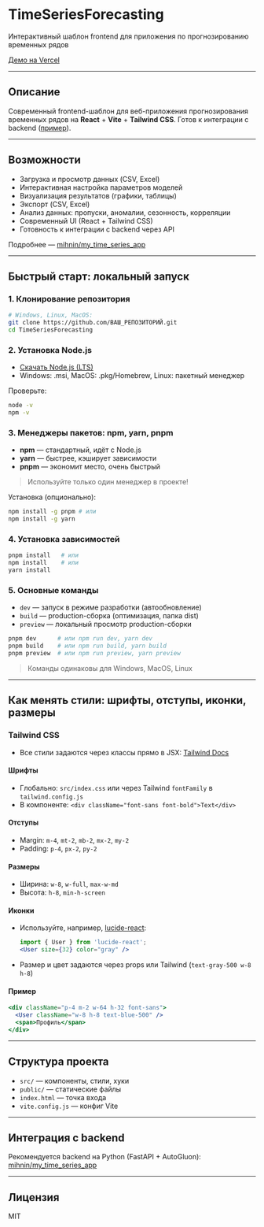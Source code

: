 # TimeSeriesForecasting

Интерактивный шаблон frontend для приложения по прогнозированию временных рядов

[Демо на Vercel](https://time-series-forecasting-sooty.vercel.app/)

---

## Описание

Современный frontend-шаблон для веб-приложения прогнозирования временных рядов на **React** + **Vite** + **Tailwind CSS**. Готов к интеграции с backend ([пример](https://github.com/mihnin/my_time_series_app)).

---

## Возможности
- Загрузка и просмотр данных (CSV, Excel)
- Интерактивная настройка параметров моделей
- Визуализация результатов (графики, таблицы)
- Экспорт (CSV, Excel)
- Анализ данных: пропуски, аномалии, сезонность, корреляции
- Современный UI (React + Tailwind CSS)
- Готовность к интеграции с backend через API

Подробнее — [mihnin/my_time_series_app](https://github.com/mihnin/my_time_series_app)

---

## Быстрый старт: локальный запуск

### 1. Клонирование репозитория
```bash
# Windows, Linux, MacOS:
git clone https://github.com/ВАШ_РЕПОЗИТОРИЙ.git
cd TimeSeriesForecasting
```

### 2. Установка Node.js
- [Скачать Node.js (LTS)](https://nodejs.org/)
- Windows: .msi, MacOS: .pkg/Homebrew, Linux: пакетный менеджер

Проверьте:
```bash
node -v
npm -v
```

### 3. Менеджеры пакетов: npm, yarn, pnpm
- **npm** — стандартный, идёт с Node.js
- **yarn** — быстрее, кэширует зависимости
- **pnpm** — экономит место, очень быстрый

> Используйте только один менеджер в проекте!

Установка (опционально):
```bash
npm install -g pnpm # или
npm install -g yarn
```

### 4. Установка зависимостей
```bash
pnpm install   # или
npm install    # или
yarn install
```

### 5. Основные команды
- `dev` — запуск в режиме разработки (автообновление)
- `build` — production-сборка (оптимизация, папка dist)
- `preview` — локальный просмотр production-сборки

```bash
pnpm dev      # или npm run dev, yarn dev
pnpm build    # или npm run build, yarn build
pnpm preview  # или npm run preview, yarn preview
```

> Команды одинаковы для Windows, MacOS, Linux

---

## Как менять стили: шрифты, отступы, иконки, размеры

### Tailwind CSS
- Все стили задаются через классы прямо в JSX: [Tailwind Docs](https://tailwindcss.com/docs/utility-first)

#### Шрифты
- Глобально: `src/index.css` или через Tailwind `fontFamily` в `tailwind.config.js`
- В компоненте: `<div className="font-sans font-bold">Text</div>`

#### Отступы
- Margin: `m-4`, `mt-2`, `mb-2`, `mx-2`, `my-2`
- Padding: `p-4`, `px-2`, `py-2`

#### Размеры
- Ширина: `w-8`, `w-full`, `max-w-md`
- Высота: `h-8`, `min-h-screen`

#### Иконки
- Используйте, например, [lucide-react](https://lucide.dev/icons/):
  ```jsx
  import { User } from 'lucide-react';
  <User size={32} color="gray" />
  ```
- Размер и цвет задаются через props или Tailwind (`text-gray-500 w-8 h-8`)

#### Пример
```jsx
<div className="p-4 m-2 w-64 h-32 font-sans">
  <User className="w-8 h-8 text-blue-500" />
  <span>Профиль</span>
</div>
```

---

## Структура проекта
- `src/` — компоненты, стили, хуки
- `public/` — статические файлы
- `index.html` — точка входа
- `vite.config.js` — конфиг Vite

---

## Интеграция с backend
Рекомендуется backend на Python (FastAPI + AutoGluon): [mihnin/my_time_series_app](https://github.com/mihnin/my_time_series_app)

---

## Лицензия
MIT